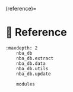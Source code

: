 (reference)=

# 👀 Reference

```{toctree}
:maxdepth: 2
    nba_db
    nba_db.extract
    nba_db.data
    nba_db.utils
    nba_db.update

    modules
```
